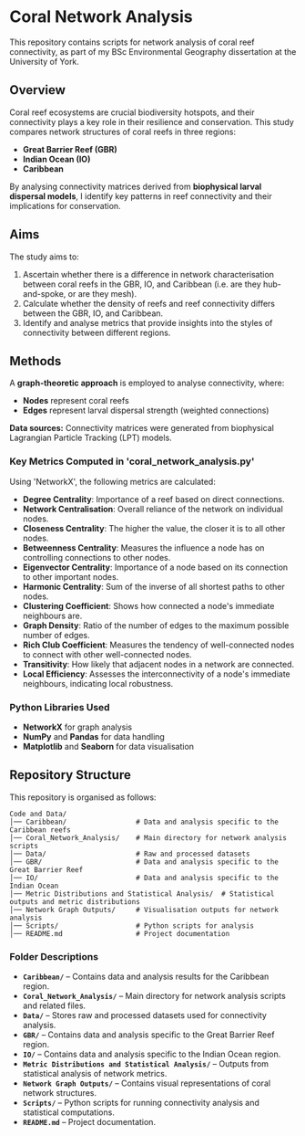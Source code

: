 # Coral Network Analysis
This repository contains scripts for network analysis of coral reef connectivity, as part of my BSc Environmental Geography dissertation at the University of York.

## **Overview**
Coral reef ecosystems are crucial biodiversity hotspots, and their connectivity plays a key role in their resilience and conservation. This study compares network structures of coral reefs in three regions:
- **Great Barrier Reef (GBR)**
- **Indian Ocean (IO)**
- **Caribbean**

By analysing connectivity matrices derived from **biophysical larval dispersal models**, I identify key patterns in reef connectivity and their implications for conservation.

## **Aims**
The study aims to:
1. Ascertain whether there is a difference in network characterisation between coral reefs in the GBR, IO, and Caribbean (i.e. are they hub-and-spoke, or are they mesh).
2. Calculate whether the density of reefs and reef connectivity differs between the GBR, IO, and Caribbean.
3. Identify and analyse metrics that provide insights into the styles of connectivity between different regions.

## **Methods**
A **graph-theoretic approach** is employed to analyse connectivity, where:
- **Nodes** represent coral reefs
- **Edges** represent larval dispersal strength (weighted connections)

**Data sources:** Connectivity matrices were generated from biophysical Lagrangian Particle Tracking (LPT) models.

### **Key Metrics Computed in 'coral_network_analysis.py'**
Using 'NetworkX', the following metrics are calculated:
- **Degree Centrality**: Importance of a reef based on direct connections.
- **Network Centralisation**: Overall reliance of the network on individual nodes.
- **Closeness Centrality**: The higher the value, the closer it is to all other nodes.
- **Betweenness Centrality**: Measures the influence a node has on controlling connections to other nodes.
- **Eigenvector Centrality**: Importance of a node based on its connection to other important nodes.
- **Harmonic Centrality**: Sum of the inverse of all shortest paths to other nodes.
- **Clustering Coefficient**: Shows how connected a node's immediate neighbours are.
- **Graph Density**: Ratio of the number of edges to the maximum possible number of edges.
- **Rich Club Coefficient**: Measures the tendency of well-connected nodes to connect with other well-connected nodes.
- **Transitivity**: How likely that adjacent nodes in a network are connected.
- **Local Efficiency**: Assesses the interconnectivity of a node's immediate neighbours, indicating local robustness.

### **Python Libraries Used**
- **NetworkX** for graph analysis
- **NumPy** and **Pandas** for data handling
- **Matplotlib** and **Seaborn** for data visualisation

## **Repository Structure**
This repository is organised as follows:
```plaintext
Code and Data/  
│── Caribbean/                 # Data and analysis specific to the Caribbean reefs  
│── Coral_Network_Analysis/    # Main directory for network analysis scripts  
│── Data/                      # Raw and processed datasets  
│── GBR/                       # Data and analysis specific to the Great Barrier Reef  
│── IO/                        # Data and analysis specific to the Indian Ocean  
│── Metric Distributions and Statistical Analysis/  # Statistical outputs and metric distributions  
│── Network Graph Outputs/     # Visualisation outputs for network analysis  
│── Scripts/                   # Python scripts for analysis  
│── README.md                  # Project documentation  
```  

### **Folder Descriptions**  
- **`Caribbean/`** – Contains data and analysis results for the Caribbean region.  
- **`Coral_Network_Analysis/`** – Main directory for network analysis scripts and related files.  
- **`Data/`** – Stores raw and processed datasets used for connectivity analysis.  
- **`GBR/`** – Contains data and analysis specific to the Great Barrier Reef region.  
- **`IO/`** – Contains data and analysis specific to the Indian Ocean region.  
- **`Metric Distributions and Statistical Analysis/`** – Outputs from statistical analysis of network metrics.  
- **`Network Graph Outputs/`** – Contains visual representations of coral network structures.  
- **`Scripts/`** – Python scripts for running connectivity analysis and statistical computations.  
- **`README.md`** – Project documentation.  

